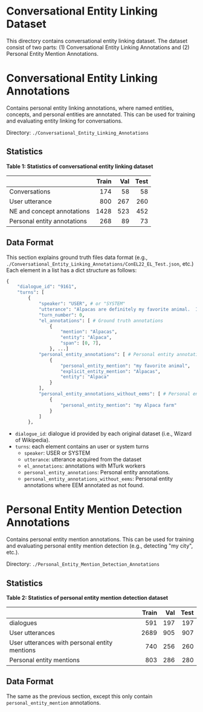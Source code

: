 Conversational Entity Linking Dataset
=====================================

This directory contains conversational entity linking dataset.
The dataset consist of two parts: (1) Conversational Entity Linking Annotations and (2) Personal Entity Mention Annotations.

# Conversational Entity Linking Annotations

Contains personal entity linking annotations, where named entities, concepts, and personal entities are annotated. This can be used for training and evaluating entity linking for conversations.

Directory: `./Conversational_Entity_Linking_Annotations`

## Statistics

**Table 1: Statistics of conversational entity linking dataset**

|                                        |   Train |   Val |   Test |
|:---------------------------------------|--------:|------:|-------:|
| Conversations                          |     174 |    58 |     58 |
| User utterance                         |     800 |   267 |    260 |
| NE and concept annotations             |    1428 |   523 |    452 |
| Personal entity annotations            |     268 |    89 |     73 |

## Data Format
This section explains ground truth files data format (e.g., `./Conversational_Entity_Linking_Annotations/ConEL22_EL_Test.json`, etc.)\
Each element in a list has a dict structure as follows:

```py
{
    "dialogue_id": "9161",
    "turns": [
        {
            "speaker": "USER", # or "SYSTEM"
            "utterance": "Alpacas are definitely my favorite animal.  I have 10 on my Alpaca farm in Friday harbor island in Washington state.",
            "turn_number": 0,
            "el_annotations": [ # Ground truth annotations
                {
                    "mention": "Alpacas",
                    "entity": "Alpaca",
                    "span": [0, 7],
                }, ...]
            "personal_entity_annotations": [ # Personal entity annotations
                {
                    "personal_entity_mention": "my favorite animal",
                    "explicit_entity_mention": "Alpacas",
                    "entity": "Alpaca"
                }
            ],
            "personal_entity_annotations_without_eems": [ # Personal entity annotations where EEM annotated as not found
                {
                    "personal_entity_mention": "my Alpaca farm"
                }
            ]
        },
```


- `dialogue_id`: dialogue id provided by each original dataset (i.e., Wizard of Wikipedia). 
- `turns`: each element contains an user or system turns
  - `speaker`: USER or SYSTEM
  - `utterance`: utterance acquired from the dataset
  - `el_annotations`: annotations with MTurk workers
  - `personal_entity_annotations`: Personal entity annotations.
  - `personal_entity_annotations_without_eems`: Personal entity annotations where EEM annotated as not found.


# Personal Entity Mention Detection Annotations

Contains personal entity mention annotations. This can be used for training and evaluating personal entity mention detection 
  (e.g., detecting "my city", etc.).

Directory: `./Personal_Entity_Mention_Detection_Annotations`

## Statistics

**Table 2: Statistics of personal entity mention detection dataset**

|                                               |   Train |   Val |   Test |
|:-------------------------------------------   |--------:|------:|-------:|
| dialogues                                     |     591 |   197 |    197 |
| User utterances                               |    2689 |   905 |    907 |
| User utterances with personal entity mentions |     740 |   256 |    260 |
| Personal entity mentions                      |     803 |   286 |    280 |

## Data Format

The same as the previous section, except this only contain `personal_entity_mention` annotations.

